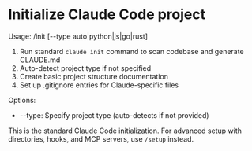 # Initialize Claude Code project

Usage: /init [--type auto|python|js|go|rust]

1. Run standard `claude init` command to scan codebase and generate CLAUDE.md
2. Auto-detect project type if not specified
3. Create basic project structure documentation
4. Set up .gitignore entries for Claude-specific files

Options:
- --type: Specify project type (auto-detects if not provided)

This is the standard Claude Code initialization. For advanced setup with directories, hooks, and MCP servers, use `/setup` instead.
